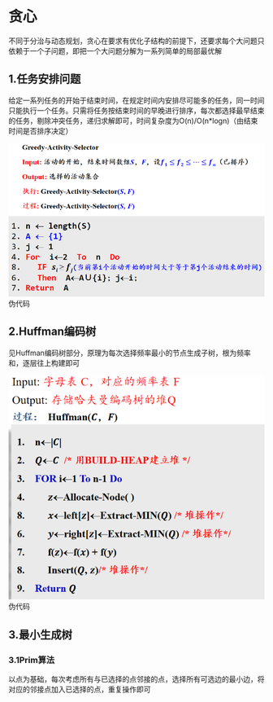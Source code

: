 # 贪心
不同于分治与动态规划，贪心在要求有优化子结构的前提下，还要求每个大问题只依赖于一个子问题，即把一个大问题分解为一系列简单的局部最优解
## 1.任务安排问题
给定一系列任务的开始于结束时间，在规定时间内安排尽可能多的任务，同一时间只能执行一个任务。只需将任务按结束时间的早晚进行排序，每次都选择最早结束的任务，剔除冲突任务，递归求解即可，时间复杂度为O(n)/O(n*logn)（由结束时间是否排序决定）

![输入图片说明](/imgs/2025-06-14/RhSxLrIaSC7Ph83i.png)伪代码
## 2.Huffman编码树
见Huffman编码树部分，原理为每次选择频率最小的节点生成子树，根为频率和，逐层往上构建即可

![输入图片说明](/imgs/2025-06-14/5S3X1leXFnMrq9YD.png)伪代码
## 3.最小生成树
### 3.1Prim算法
以点为基础，每次考虑所有与已选择的点邻接的点，选择所有可选边的最小边，将对应的邻接点加入已选择的点，重复操作即可

<!--stackedit_data:
eyJoaXN0b3J5IjpbLTEyODY3NDI3NTddfQ==
-->